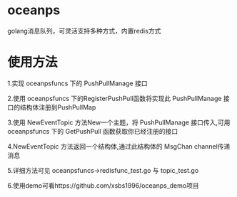 # oceanps
golang消息队列，可灵活支持多种方式，内置redis方式

# 使用方法
1.实现 oceanpsfuncs 下的 PushPullManage 接口

2.使用 oceanpsfuncs 下的RegisterPushPull函数将实现此 PushPullManage 接口的结构体注册到PushPullMap

3.使用 NewEventTopic 方法New一个主题，将 PushPullManage 接口传入,可用 oceanpsfuncs 下的 GetPushPull 函数获取你已经注册的接口

4.NewEventTopic 方法返回一个结构体,通过此结构体的 MsgChan channel传递消息

5.详细方法可见 oceanpsfuncs->redisfunc_test.go 与 topic_test.go

6.使用demo可看https://github.com/xsbs1996/oceanps_demo项目
